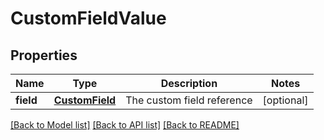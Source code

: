 # CustomFieldValue

## Properties
Name | Type | Description | Notes
------------ | ------------- | ------------- | -------------
**field** | [**CustomField**](CustomField.md) | The custom field reference | [optional] 

[[Back to Model list]](../README.md#documentation-for-models) [[Back to API list]](../README.md#documentation-for-api-endpoints) [[Back to README]](../README.md)



